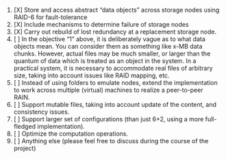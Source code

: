 1. [X] Store and access abstract “data objects” across storage nodes using RAID-6 for fault-tolerance
2. [X] Include mechanisms to determine failure of storage nodes
3. [X] Carry out rebuild of lost redundancy at a replacement storage node.
4. [ ] In the objective “1” above, it is deliberately vague as to what data objects mean. You can consider them as something like x-MB data chunks. However, actual files may be much smaller, or larger than the quantum of data which is treated as an object in the system. In a practical system, it is necessary to accommodate real files of arbitrary size, taking into account issues like RAID mapping, etc.
5. [ ] Instead of using folders to emulate nodes, extend the implementation to work across multiple (virtual) machines to realize a peer-to-peer RAIN.
6. [ ] Support mutable files, taking into account update of the content, and consistency issues.
7. [ ] Support larger set of configurations (than just 6+2, using a more full-fledged implementation).
8. [ ] Optimize the computation operations.
9. [ ] Anything else (please feel free to discuss during the course of the project)